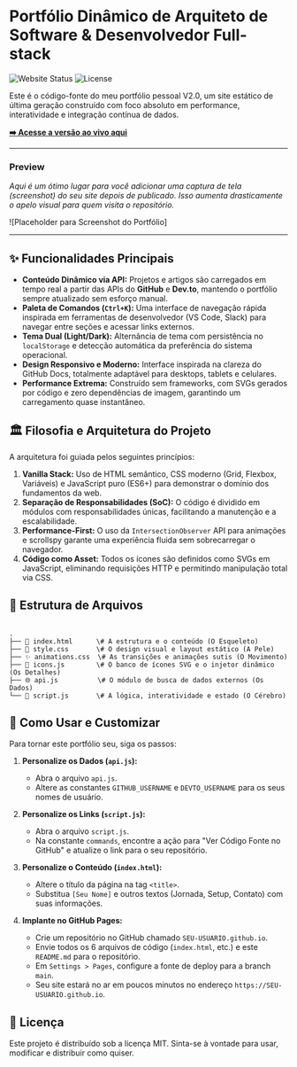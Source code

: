 # Portfólio Dinâmico de Arquiteto de Software & Desenvolvedor Full-stack

![Website Status](https://img.shields.io/website?down_message=offline&label=portfolio&style=for-the-badge&up_message=online&url=https%3A%2F%2FSEU-USUARIO.github.io%2F)
![License](https://img.shields.io/badge/license-MIT-58a6ff?style=for-the-badge)

Este é o código-fonte do meu portfólio pessoal V2.0, um site estático de última geração construído com foco absoluto em performance, interatividade e integração contínua de dados.

**[➡️ Acesse a versão ao vivo aqui](https://SEU-USUARIO.github.io/)**

---

### Preview

*Aqui é um ótimo lugar para você adicionar uma captura de tela (screenshot) do seu site depois de publicado. Isso aumenta drasticamente o apelo visual para quem visita o repositório.*

![Placeholder para Screenshot do Portfólio]

---

## ✨ Funcionalidades Principais

* **Conteúdo Dinâmico via API:** Projetos e artigos são carregados em tempo real a partir das APIs do **GitHub** e **Dev.to**, mantendo o portfólio sempre atualizado sem esforço manual.
* **Paleta de Comandos (`Ctrl+K`):** Uma interface de navegação rápida inspirada em ferramentas de desenvolvedor (VS Code, Slack) para navegar entre seções e acessar links externos.
* **Tema Dual (Light/Dark):** Alternância de tema com persistência no `localStorage` e detecção automática da preferência do sistema operacional.
* **Design Responsivo e Moderno:** Interface inspirada na clareza do GitHub Docs, totalmente adaptável para desktops, tablets e celulares.
* **Performance Extrema:** Construído sem frameworks, com SVGs gerados por código e zero dependências de imagem, garantindo um carregamento quase instantâneo.

## 🏛️ Filosofia e Arquitetura do Projeto

A arquitetura foi guiada pelos seguintes princípios:

1.  **Vanilla Stack:** Uso de HTML semântico, CSS moderno (Grid, Flexbox, Variáveis) e JavaScript puro (ES6+) para demonstrar o domínio dos fundamentos da web.
2.  **Separação de Responsabilidades (SoC):** O código é dividido em módulos com responsabilidades únicas, facilitando a manutenção e a escalabilidade.
3.  **Performance-First:** O uso da `IntersectionObserver` API para animações e scrollspy garante uma experiência fluida sem sobrecarregar o navegador.
4.  **Código como Asset:** Todos os ícones são definidos como SVGs em JavaScript, eliminando requisições HTTP e permitindo manipulação total via CSS.

## 📁 Estrutura de Arquivos

```

.
├── 📄 index.html      \# A estrutura e o conteúdo (O Esqueleto)
├── 🎨 style.css       \# O design visual e layout estático (A Pele)
├── ✨ animations.css  \# As transições e animações sutis (O Movimento)
├── 💎 icons.js        \# O banco de ícones SVG e o injetor dinâmico (Os Detalhes)
├── 🌐 api.js          \# O módulo de busca de dados externos (Os Dados)
└── 🧠 script.js       \# A lógica, interatividade e estado (O Cérebro)

```

## 🚀 Como Usar e Customizar

Para tornar este portfólio seu, siga os passos:

1.  **Personalize os Dados (`api.js`):**
    * Abra o arquivo `api.js`.
    * Altere as constantes `GITHUB_USERNAME` e `DEVTO_USERNAME` para os seus nomes de usuário.

2.  **Personalize os Links (`script.js`):**
    * Abra o arquivo `script.js`.
    * Na constante `commands`, encontre a ação para "Ver Código Fonte no GitHub" e atualize o link para o seu repositório.

3.  **Personalize o Conteúdo (`index.html`):**
    * Altere o título da página na tag `<title>`.
    * Substitua `[Seu Nome]` e outros textos (Jornada, Setup, Contato) com suas informações.

4.  **Implante no GitHub Pages:**
    * Crie um repositório no GitHub chamado `SEU-USUARIO.github.io`.
    * Envie todos os 6 arquivos de código (`index.html`, etc.) e este `README.md` para o repositório.
    * Em `Settings > Pages`, configure a fonte de deploy para a branch `main`.
    * Seu site estará no ar em poucos minutos no endereço `https://SEU-USUARIO.github.io`.

## 📜 Licença

Este projeto é distribuído sob a licença MIT. Sinta-se à vontade para usar, modificar e distribuir como quiser.
```
